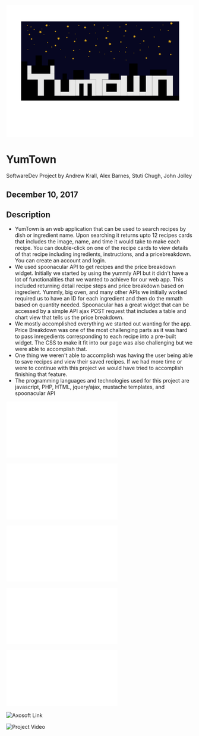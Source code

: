 ![YumTown](YumTown.svg.png)

# YumTown
SoftwareDev Project
by Andrew Krall, Alex Barnes, Stuti Chugh, John Jolley

## December 10, 2017
## Description
* YumTown is an web application that can be used to search recipes by dish or ingredient name. Upon searching it returns upto 12 recipes cards 
that includes the image, name, and time it would take to make each recipe. You can double-click on one of the recipe cards to view details of
that recipe including ingredients, instructions, and a pricebreakdown. You can create an account and login.
* We used spoonacular API to get recipes and the price breakdown widget. Initially we started by using the yummly API but it didn't have a lot of functionalities that we wanted to achieve for our web app. This included returning detail recipe steps and price breakdown based on ingredient. Yummly, big oven, and many other APIs we initially worked required us to have an ID for each ingredient and then do the mmath based on quantity needed. Spoonacular has a great widget that can be accessed by a simple API ajax POST request that includes a table and chart view that tells us the price breakdown.
* We mostly accomplished everything we started out wanting for the app. Price Breakdown was one of the most challenging parts as it was hard to pass inregedients corresponding to each recipe into a pre-built widget. The CSS to make it fit into our page was also challenging but we were able to accomplish that. 
* One thing we weren't able to accomplish was having the user being able to save recipes and view their saved recipes. If we had more time or were to continue with this project we would have tried to accomplish finishing that feature.
* The programming languages and technologies used for this project are javascript, PHP, HTML, jquery/ajax, mustache templates, and spoonacular API

![Usecase Diagram](usecasediagram.pdf)

![Usecase Discription](Use-case-description.pdf)

![Architecture Diagram](architecture_diagram.pdf)

![Flow Diagram](SEProjectFlowDiagram.pdf)

![Entity Relationship Diagram](ERD_SWEngineering_Revised_Final.pdf)

![Axosoft Link](https://akrall.axosoft.com/)

![Project Video](https://www.youtube.com/watch?v=ShkZPDCm4Zk)
